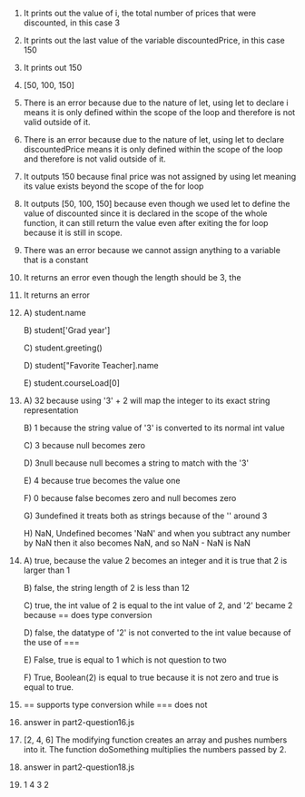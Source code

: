 1. It prints out the value of i, the total number of prices that were discounted, in this case 3
2. It prints out the last value of the variable discountedPrice, in this case 150 
3. It prints out 150
4. [50, 100, 150]
5. There is an error because due to the nature of let, using let to declare i means it is only defined within the scope of the loop and therefore is not valid outside of it. 
6. There is an error because due to the nature of let, using let to declare discountedPrice means it is only defined within the scope of the loop and therefore is not valid outside of it. 
7. It outputs 150 because final price was not assigned by using let meaning its value exists beyond the scope of the for loop
8. It outputs [50, 100, 150] because even though we used let to define the value of discounted since it is declared in the scope of the whole function, it can still return the value even after exiting the for loop because it is still in scope.
9.  There was an error because we cannot assign anything to a variable that is a constant 
10. It returns an error even though the length should be 3, the 
11. It returns an error
12. A) student.name

    B) student['Grad year']

    C) student.greeting()

    D) student["Favorite Teacher].name 

    E) student.courseLoad[0]
13. A)  32 because using '3' + 2 will map the integer to its exact string representation 
    
    B)  1 because the string value of '3' is converted to its normal int value

    C)  3 because null becomes zero 

    D)  3null because null becomes a string to match with the '3'

    E)  4 because true becomes the value one

    F)  0 because false becomes zero and null becomes zero 

    G)  3undefined it treats both as strings because of the '' around 3 

    H)  NaN, Undefined becomes 'NaN' and when you subtract any number by NaN then it also becomes NaN, and so NaN - NaN is NaN

14. A) true, because the value 2 becomes an integer and it is true that 2 is larger than 1
    
    B) false, the string length of 2 is less than 12 

    C) true, the int value of 2 is equal to the int value of 2, and '2' became 2 because == does type conversion

    D) false, the datatype of '2' is not converted to the int value because of the use of ===

    E) False, true is equal to 1 which is not question to two

    F) True, Boolean(2) is equal to true because it is not zero and true is equal to true. 
15. == supports type conversion while === does not
16. answer in part2-question16.js
17. [2, 4, 6] The modifying function creates an array and pushes numbers into it. The function doSomething multiplies the numbers passed by 2. 
18. answer in part2-question18.js
19. 1 4 3 2


